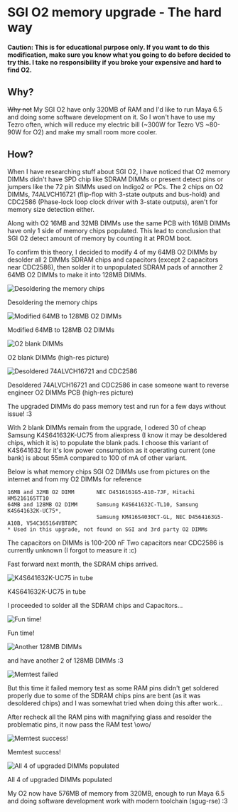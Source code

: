 SGI O2 memory upgrade - The hard way
====================================
**Caution: This is for educational purpose only. If you want to do this modification, make sure you know what you going to do before decided to try this. I take no responsibility if you broke your expensive and hard to find O2.**

Why?
----
~~Why not~~ My SGI O2 have only 320MB of RAM and I'd like to run Maya 6.5 and doing some software development on it. So I won't have to use my Tezro often, which will reduce my electric bill (~300W for Tezro VS ~80-90W for O2) and make my small room more cooler.

How?
----
When I have researching stuff about SGI O2, I have noticed that O2 memory DIMMs didn't have SPD chip like SDRAM DIMMs or present detect pins or jumpers like the 72 pin SIMMs used on Indigo2 or PCs. The 2 chips on O2 DIMMs, 74ALVCH16721 (flip-flop with 3-state outputs and bus-hold) and CDC2586 (Phase-lock loop clock driver with 3-state outputs), aren't for memory size detection either.

Along with O2 16MB and 32MB DIMMs use the same PCB with 16MB DIMMs have only 1 side of memory chips populated. This lead to conclusion that SGI O2 detect amount of memory by counting it at PROM boot.

To confirm this theory, I decided to modify 4 of my 64MB O2 DIMMs by desolder all 2 DIMMs SDRAM chips and capacitors (except 2 capacitors near CDC2586), then solder it to unpopulated SDRAM pads of annother 2 64MB O2 DIMMs to make it into 128MB DIMMs.

![Desoldering the memory chips](./resources/o2_mem_desoldered_chips.jpg)

Desoldering the memory chips

![Modified 64MB to 128MB O2 DIMMs](./resources/o2_mem_modified_128MB_DIMMs.jpg)

Modified 64MB to 128MB O2 DIMMs

![O2 blank DIMMs](./resources/o2_mem_blank_DIMMs.jpg)

O2 blank DIMMs (high-res picture)

![Desoldered 74ALVCH16721 and CDC2586](./resources/o2_mem_U37_U38.jpg)

Desoldered 74ALVCH16721 and CDC2586 in case someone want to reverse engineer O2 DIMMs PCB (high-res picture)

The upgraded DIMMs do pass memory test and run for a few days without issue! :3

With 2 blank DIMMs remain from the upgrade, I odered 30 of cheap Samsung K4S641632K-UC75 from aliexpress (I know it may be desoldered chips, which it is) to populate the blank pads. I choose this variant of K4S641632 for it's low power consumption as it operating current (one bank) is about 55mA compared to 100 of mA of other variant.

Below is what memory chips SGI O2 DIMMs use from pictures on the internet and from my O2 DIMMs for reference

    16MB and 32MB O2 DIMM       NEC D4516161G5-A10-7JF, Hitachi HM5216165TT10
    64MB and 128MB O2 DIMM      Samsung K4S641632C-TL10, Samsung K4S641632K-UC75*,
                                Samsung KM416S4030CT-GL, NEC D4564163G5-A10B, V54C365164VBT8PC
    * Used in this upgrade, not found on SGI and 3rd party O2 DIMMs

The capacitors on DIMMs is 100-200 nF
Two capacitors near CDC2586 is currently unknown (I forgot to measure it :c)

Fast forward next month, the SDRAM chips arrived.

![K4S641632K-UC75 in tube](./resources/o2_mem_K4S641632K-UC75.jpg)

K4S641632K-UC75 in tube

I proceeded to solder all the SDRAM chips and Capacitors...

![Fun time!](./resources/o2_mem_soldering_ram.jpg)

Fun time!

![Another 128MB DIMMs](./resources/o2_mem_another_modified_128MB_DIMMs.jpg)

and have another 2 of 128MB DIMMs :3

![Memtest failed](./resources/o2_mem_memtest_failed.jpg)

But this time it failed memory test as some RAM pins didn't get soldered properly due to some of the SDRAM chips pins are bent (as it was desoldered chips) and I was somewhat tried when doing this after work...

After recheck all the RAM pins with magnifying glass and resolder the problematic pins, it now pass the RAM test \owo/

![Memtest success!](./resources/o2_mem_memtest_success.jpg)

Memtest success!

![All 4 of upgraded DIMMs populated](./resources/o2_mem_4_upgraded_DIMMs.jpg)

All 4 of upgraded DIMMs populated

My O2 now have 576MB of memory from 320MB, enough to run Maya 6.5 and doing software development work with modern toolchain (sgug-rse) :3
